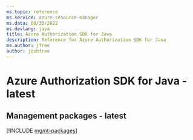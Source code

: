 ```yaml
---
ms.topic: reference
ms.service: azure-resource-manager
ms.data: 08/30/2022
ms.devlang: java
title: Azure Authorization SDK for Java
description: Reference for Azure Authorization SDK for Java
ms.author: jfree
author: joshfree
---
```

# Azure Authorization SDK for Java - latest

## Management packages - latest
[!INCLUDE [mgmt-packages](authorization-mgmt-index.md)]